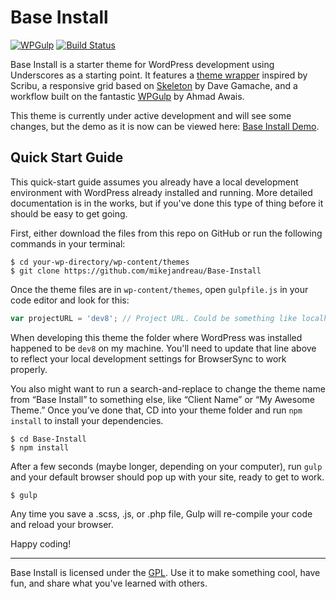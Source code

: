 Base Install
===

[![WPGulp](https://img.shields.io/badge/Built%20For%20WordPress-%E2%93%A6-lightgrey.svg?style=flat-square)](https://github.com/mikejandreau/Base-Install-Four) [![Build Status](https://travis-ci.org/Automattic/_s.svg?branch=master)](https://travis-ci.org/Automattic/_s)

Base Install is a starter theme for WordPress development using Underscores as a starting point. It features a [theme wrapper](http://scribu.net/wordpress/theme-wrappers.html) inspired by Scribu, a responsive grid based on [Skeleton](http://getskeleton.com/) by Dave Gamache, and a workflow built on the fantastic [WPGulp](https://labs.ahmadawais.com/WPGulp/) by Ahmad Awais. 

This theme is currently under active development and will see some changes, but the demo as it is now can be viewed here: [Base Install Demo](http://losaidos.com/dev/baseinstall).



Quick Start Guide
---

This quick-start guide assumes you already have a local development environment with WordPress already installed and running. More detailed documentation is in the works, but if you've done this type of thing before it should be easy to get going.

First, either download the files from this repo on GitHub or run the following commands in your terminal:

```shell
$ cd your-wp-directory/wp-content/themes
$ git clone https://github.com/mikejandreau/Base-Install
```

Once the theme files are in <code>wp-content/themes</code>, open <code>gulpfile.js</code> in your code editor and look for this:

```javascript
var projectURL = 'dev8'; // Project URL. Could be something like localhost:8888.
```

When developing this theme the folder where WordPress was installed happened to be <code>dev8</code> on my machine. You'll need to update that line above to reflect your local development settings for BrowserSync to work properly.

You also might want to run a search-and-replace to change the theme name from “Base Install” to something else, like “Client Name” or “My Awesome Theme.” Once you’ve done that, CD into your theme folder and run <code>npm install</code> to install your dependencies.

```shell
$ cd Base-Install
$ npm install
```

After a few seconds (maybe longer, depending on your computer), run <code>gulp</code> and your default browser should pop up with your site, ready to get to work.

```shell
$ gulp
```

Any time you save a .scss, .js, or .php file, Gulp will re-compile your code and reload your browser.

Happy coding!

***

Base Install is licensed under the [GPL](https://en.wikipedia.org/wiki/GNU_General_Public_License). Use it to make something cool, have fun, and share what you've learned with others.